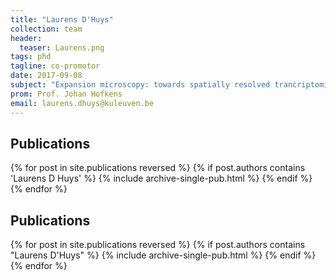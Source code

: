 ```yaml
---
title: "Laurens D'Huys"
collection: team
header:
  teaser: Laurens.png
tags: phd
tagline: co-promotor
date: 2017-09-08
subject: "Expansion microscopy: towards spatially resolved trancriptomics"
prom: Prof. Johan Hofkens
email: laurens.dhuys@kuleuven.be
---
```

<p align= "justify">


<h2> Publications </h2>
{% for post in site.publications reversed %}
  {% if post.authors contains 'Laurens D Huys' %}
    {% include archive-single-pub.html %}
  {% endif %}
{% endfor %}

<h2> Publications </h2>
{% for post in site.publications reversed %}
  {% if post.authors contains "Laurens D'Huys" %}
    {% include archive-single-pub.html %}
  {% endif %}
{% endfor %}
